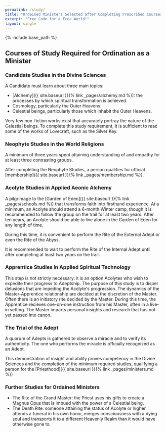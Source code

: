 ```yaml
---
permalink: /study/
title: "Ordained Ministers Selected after Completing Prescribed Courses of Study"
excerpt: "Free Code for a Free World!"
layout: single
---
```


{% include base_path %}

## Courses of Study Required for Ordination as a Minister

### Candidate Studies in the Divine Sciences
A Candidate must learn about three main topics:
- [Alchemy]({{ site.baseurl }}{% link _pages/alchemy.md %}): the processes by which spiritual transformation is achieved.
- Cosmology, particularly the Outer Heavens.
- Celestial beings, particularly those which inhabit the Outer Heavens.

Very few non-fiction works exist that accurately portray the nature of the Celestial beings. To complete this study requirement, it is sufficient to read some of the works of Lovecraft, such as the Silver Key.

### Neophyte Studies in the World Religions
A minimum of three years spent attaining understanding of and empathy for at least three contrasting groups.

After completing the Neophyte Studies,
a person qualifies for official [membership]({{ site.baseurl }}{% link _pages/membership.md %}).

### Acolyte Studies in Applied Aeonic Alchemy
A pilgrimage to the [Garden of Eden]({{ site.baseurl }}{% link _pages/schools.md %})
that transforms faith into firsthand experience.
At a minimum, an Acolyte should attend a 6-month Winter camp,
though it is recommended to follow the group on the trail for at least two years.
After ten years, an Acolyte should be able to live alone in the Garden of Eden for any length of time.

During this time, it is convenient to perform the Rite of the External Adept or even the Rite of the Abyss.

It is recommended to wait to perform the Rite of the Internal Adept until after completing at least two years on the trail.

### Apprentice Studies in Applied Spiritual Technology
This step is not strictly necessary: it is an option Acolytes who wish to expedite their progress to Adeptship.
The purpose of this study is to dispel delusions that are impeding the Acolyte's progression.
The dynamics of the Master-Apprentice relationship are decided at the discretion of the Master.
Often there is an initiatory rite decided by the Master.
During this time, the Apprentice recieves one-on-one instruction from his Master, often in a live-in setting.
The Master imparts personal insights and research that has not yet passed into canon.

### The Trial of the Adept
A quorum of Adepts is gathered to observe a miracle and to verify its authenticity.
The one who performs the miracle is officially recognized as an Adept.

This demonstration of insight and ability proves competency in the Divine Sciences
and the completion of the minimum required studies,
qualifying a person for the [Priesthood]({{ site.baseurl }}{% link _pages/ministers.md %})

### Further Studies for Ordained Ministers
- The Rite of the Grand Master: the Priest uses his gifts to create a Magnus Opus that is imbued with the power of a Celestial being.
- The Death Rite: someone attaining the status of Acolyte or higher attends a funeral in his own honor, merges consciousness with a dying soul and transports it to a different Heavenly Realm than it would have otherwise gone to.

